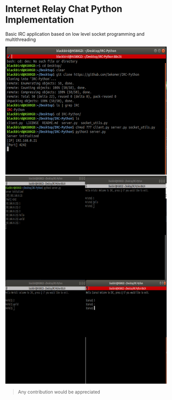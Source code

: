 # Internet Relay Chat Python Implementation 

Basic IRC application based on low level socket programming and multithreading


<img src="./img/0.png" width="600" height="400" />
<img src="./img/1.png" width="900" height="650" />


> Any contribution would be appreciated
